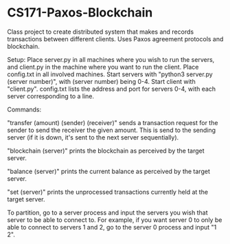 # CS171-Paxos-Blockchain

Class project to create distributed system that makes and records transactions between different clients. Uses Paxos agreement protocols and blockchain.

Setup: Place server.py in all machines where you wish to run the servers, and client.py in the machine where you want to run the client. Place config.txt in all involved machines. Start servers with "python3 server.py (server number)", with (server number) being 0-4. Start client with "client.py". config.txt lists the address and port for servers 0-4, with each server corresponding to a line.

Commands:

"transfer (amount) (sender) (receiver)" sends a transaction request for the sender to send the receiver the given amount. This is send to the sending server (if it is down, it's sent to the next server sequentially).

"blockchain (server)" prints the blockchain as perceived by the target server.

"balance (server)" prints the current balance as perceived by the target server.

"set (server)" prints the unprocessed transactions currently held at the target server.

To partition, go to a server process and input the servers you wish that server to be able to connect to. For example, if you want server 0 to only be able to connect to servers 1 and 2, go to the server 0 process and input "1 2".
